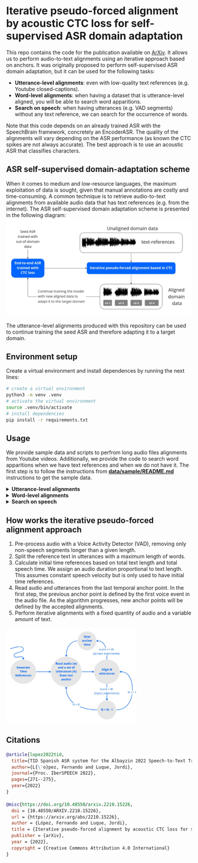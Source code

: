 # Iterative pseudo-forced alignment by acoustic CTC loss for self-supervised ASR domain adaptation

This repo contains the code for the publication available on [ArXiv](https://arxiv.org/abs/2210.15226). It allows us to perform audio-to-text alignments using an iterative approach based on anchors. It was originally proposed to perform self-supervised ASR domain adaptation, but it can be used for the following tasks:
- **Utterance-level alignments**: even with low-quality text references (e.g. Youtube closed-captions).
- **Word-level alignments**: when having a dataset that is utterance-level aligned, you will be able to search word apparitions.
- **Search on speech**: when having utterances (e.g. VAD segments) without any text reference, we can search for the occurrence of words.

Note that this code depends on an already trained ASR with the SpeechBrain framework, concretely an EncoderASR. The quality of the alignments will vary depending on the ASR performance (as known the CTC spikes are not always accurate). The best approach is to use an acoustic ASR that classifies characters.


## ASR self-supervised domain-adaptation scheme
When it comes to medium and low-resource languages, the maximum exploitation of data is sought, given that manual annotations are costly and time-consuming. A common technique is to retrieve audio-to-text alignments from available audio data that has text references (e.g. from the internet). The ASR self-supervised domain adaptation scheme is presented in the following diagram:
<img src="data/img/self-supervised_asr_domain_adaptation.jpg">

The utterance-level alignments produced with this repository can be used to continue training the seed ASR and therefore adapting it to a target domain.

## Environment setup

Create a virtual environment and install dependences by running the next lines:

``` bash
# create a virtual environment
python3 -m venv .venv
# activate the virtual environment
source .venv/bin/activate
# install dependencies
pip install -r requirements.txt
```

## Usage

We provide sample data and scripts to perfrom long audio files alignments from Youtube videos. Additionally, we provide the code to search word apparitions when we have text references and when we do not have it. The first step is to follow the instructions from [**data/sample/README.md**](data/sample/README.md) instructions to get the sample data.

<details><summary><strong>Utterance-level alignments</strong></summary><div>

The bash script <strong>align_utterances.sh</strong> is provided as example to perform audio-to-text alignments of long audio files using text references from Youtube.

Basic configuration of the alignment script is presented next:

```bash
alignment_name="benedetti" # alignment name, comment to use timestamp instead
tsv_path=data/sample/tsv/benedetti.tsv # source file with metadata
merge_files=true # merge aligned files in a single tsv
generate_vad_segments=true # put to false if already generated
generate_stm_results=true # generate stm files from tsv results
n_process=1 # number of processes to perform alignment, numbers bigger than 1 perform parallel alignment
```
</div></details>

<details><summary><strong>Word-level alignments</strong></summary><div>
The bash script <strong>align_words.sh</strong> is provided as example to perform audio-to-text alignments words that appear in utterances. The file <strong>config/words.json</strong> muts contain the wanted words. In this case, we will look for "mi amor" occurences. As it is an array, many words can be aligned.

```json
{
    "words": ["mi amor"]
}
```
Basic configuration of the alignment script is presented next:

```bash
config_file=config/words.json # json config file: contains an array with the wanted words
alignment_name="benedetti_words" # alignment name, comment to use timestamp instead
tsv_path=data/wip_benedetti/results/benedetti_aligned.tsv # source file with metadata
text_column="Transcription" # column name in tsv that contains the utterance text reference
```

</div></details>

<details><summary><strong>Search on speech</strong></summary><div>
This is not recommended unless you are sure that the spoken contains the wanted word. The process to retrieve the words is as follows:
<ul>
  <li>Force-align the wanted text in all utterances. As many utterances may not contain the wanted text, we will produce non-valid alignments.</li>
  <li>Filter alignments by confidence score beeing restictive. A value bigger than -1.0 (log-probabilities) is recommended.</li>
</ul>

As example, we provide the bash script <strong>search_on_speech.sh</strong> where you should configure source speech and wanted text:
```bash
# config zone
alignment_name="benedetti_sos" # alignment name, comment to use timestamp instead
tsv_path=data/wip_benedetti/results/benedetti_aligned.tsv # source file with metadata
speech_to_search="solo" # text that will be searched in all segments
```
</div></details>


## How works the iterative pseudo-forced alignment approach

1. Pre-process audio with a Voice Activity Detector (VAD), removing only non-speech segments longer than a given length.
2. Split the reference text in utterances with a maximum length of words.
3. Calculate initial time references based on total text length and total speech time. We assign an audio duration proportional
to text length. This assumes constant speech velocity but is only used to have initial time references.
4. Read audio and utterances from the last temporal anchor point. In the first step, the previous anchor point is defined by the first voice event in the audio file. As the algorithm progresses, new anchor points will be defined by the accepted alignments.
5. Perform iterative alignments with a fixed quantity of audio and a variable amount of text.

<img src="data/img/alignment_diagram.jpg" width="70%" height="70%">

## Citations

```bibtex
@article{lopez2022tid,
  title={TID Spanish ASR system for the Albayzin 2022 Speech-to-Text Transcription Challenge},
  author={L{\'o}pez, Fernando and Luque, Jordi},
  journal={Proc. IberSPEECH 2022},
  pages={271--275},
  year={2022}
}

@misc{https://doi.org/10.48550/arxiv.2210.15226,
  doi = {10.48550/ARXIV.2210.15226},
  url = {https://arxiv.org/abs/2210.15226},
  author = {López, Fernando and Luque, Jordi},
  title = {Iterative pseudo-forced alignment by acoustic CTC loss for self-supervised ASR domain adaptation},
  publisher = {arXiv},
  year = {2022},
  copyright = {Creative Commons Attribution 4.0 International}
}

```
